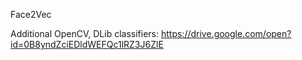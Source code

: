 Face2Vec

Additional OpenCV, DLib classifiers:
https://drive.google.com/open?id=0B8yndZciEDldWEFQc1lRZ3J6ZlE
